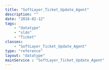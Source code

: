 ```yaml
---
title: "SoftLayer_Ticket_Update_Agent"
description: ""
date: "2018-02-12"
tags:
    - "datatype"
    - "sldn"
    - "Ticket"
classes:
    - "SoftLayer_Ticket_Update_Agent"
type: "reference"
layout: "datatype"
mainService : "SoftLayer_Ticket_Update_Agent"
---
```

